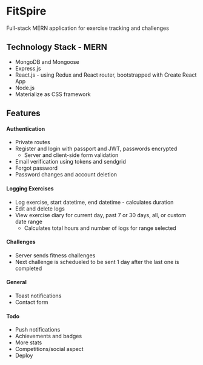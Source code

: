 # FitSpire
Full-stack MERN application for exercise tracking and challenges



## Technology Stack - MERN
* MongoDB and Mongoose
* Express.js
* React.js - using Redux and React router, bootstrapped with Create React App
* Node.js
* Materialize as CSS framework

## Features

#### Authentication
* Private routes
* Register and login with passport and JWT, passwords encrypted
  * Server and client-side form validation
* Email verification using tokens and sendgrid
* Forgot password
* Password changes and account deletion

#### Logging Exercises
* Log exercise, start datetime, end datetime - calculates duration
* Edit and delete logs
* View exercise diary for current day, past 7 or 30 days, all, or custom date range
  * Calculates total hours and number of logs for range selected

#### Challenges
* Server sends fitness challenges
* Next challenge is schedueled to be sent 1 day after the last one is completed

#### General
* Toast notifications
* Contact form

#### Todo
* Push notifications
* Achievements and badges
* More stats
* Competitions/social aspect
* Deploy
